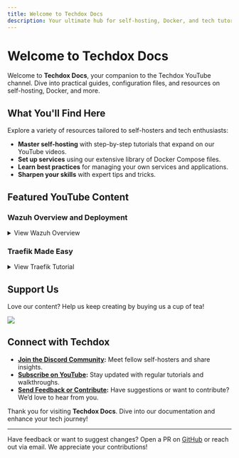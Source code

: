 ```yaml
---
title: Welcome to Techdox Docs
description: Your ultimate hub for self-hosting, Docker, and tech tutorials, complementing the Techdox YouTube channel with detailed guides and resources.
---
```


# Welcome to Techdox Docs

Welcome to **Techdox Docs**, your companion to the Techdox YouTube channel. Dive into practical guides, configuration files, and resources on self-hosting, Docker, and more.

## What You'll Find Here

Explore a variety of resources tailored to self-hosters and tech enthusiasts:

- **Master self-hosting** with step-by-step tutorials that expand on our YouTube videos.
- **Set up services** using our extensive library of Docker Compose files.
- **Learn best practices** for managing your own services and applications.
- **Sharpen your skills** with expert tips and tricks.

## Featured YouTube Content

### Wazuh Overview and Deployment
<details>
<summary>View Wazuh Overview</summary>

[![Wazuh Tutorial](https://img.youtube.com/vi/IP7zPeMEuL8/0.jpg)](https://youtu.be/IP7zPeMEuL8)
An in-depth look at Wazuh, covering its features and how to deploy it for your self-hosted network.
</details>

### Traefik Made Easy
<details>
<summary>View Traefik Tutorial</summary>

[![Traefik Tutorial](https://img.youtube.com/vi/PzbdEZ4DQTg/0.jpg)](https://youtu.be/PzbdEZ4DQTg)
Learn how to easily set up and manage Traefik for your self-hosted services.
</details>

## Support Us

Love our content? Help us keep creating by buying us a cup of tea!

<a href="https://www.buymeacoffee.com/techdox"><img src="https://img.buymeacoffee.com/button-api/?text=Buy me a cup of tea&emoji=🍵&slug=techdox&button_colour=FFDD00&font_colour=000000&font_family=Cookie&outline_colour=000000&coffee_colour=ffffff" /></a>

## Connect with Techdox

- **[Join the Discord Community](http://discord.com/invite/8mX2KRxDw8):** Meet fellow self-hosters and share insights.
- **[Subscribe on YouTube](https://www.youtube.com/@techdox):** Stay updated with regular tutorials and walkthroughs.
- **[Send Feedback or Contribute](mailto:admin@techdox.nz):** Have suggestions or want to contribute? We’d love to hear from you.

Thank you for visiting **Techdox Docs**. Dive into our documentation and enhance your tech journey!

---

Have feedback or want to suggest changes? Open a PR on [GitHub](https://github.com/Techdox/techdox-docs) or reach out via email. We appreciate your contributions!